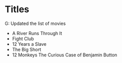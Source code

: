 # Titles
G: Updated the list of movies
* A River Runs Through It
* Fight Club
* 12 Years a Slave
* The Big Short
* 12 Monkeys
The Curious Case of Benjamin Button
